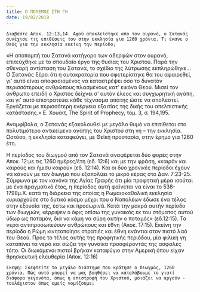```yaml
---
title: Ο ΠΟΛΕΜΟΣ ΣΤΗ ΓΗ
date: 19/02/2019
---
```


`Διαβάστε Αποκ. 12:13,14. Αφού αποκλείστηκε από τον ουρανό, ο Σατανάς συνέχισε τις επιθέσεις του στην εκκλησία για 1260 χρόνια. Τι έκανε ο Θεός για την εκκλησία εκείνη την περίοδο;`

«Η αποπομπή του Σατανά κατήγορο των αδερφών στον ουρανό, επιτεύχθηκε με το σπουδαίο έργο της θυσίας του Χριστού. Παρά την σθεναρή αντίσταση του Σατανά, το σχέδιο της λύτρωσης εκπληρώθηκε… Ο Σατανάς ξέρει ότι η αυτοκρατορία που σφετερίστηκε θα του αφαιρεθεί, γι’ αυτό είναι αποφασισμένος να καταστρέψει όσο το δυνατόν περισσότερους ανθρώπους πλασμένους κατ’ εικόνα Θεού. Μισεί τον άνθρωπο επειδή ο Χριστός δείχνει σ’ αυτόν έλεος και συγχωρητική αγάπη, και γι’ αυτό επιστρατεύει κάθε τέχνασμα απάτης ώστε να απολεστεί. Εργάζεται με περισσότερη ενέργεια εξαιτίας της δικής του απελπιστικής κατάστασης.» Ε. Χουάιτ, The Spirit of Prophecy, τομ. 3, σ. 194,195. 

Αναμφίβολα, ο Σατανάς εξακολουθεί με μεγάλο θυμό να επιτίθεται στο πολυτιμότερο αντικείμενο αγάπης του Χριστού στη γη – την εκκλησία. Ωστόσο, η εκκλησία καταφεύγει, με Θεϊκή προστασία, στην έρημο για 1260 έτη.

Η περίοδος του διωγμού από τον Σατανά αναφέρεται δύο φορές στην Αποκ. 12:με τις 1260 ημέρες/έτη (εδ. 12:6) και με την φράση, «καιρόν και καιρούς και ήμισυ καιρού» (εδ. 12:14). Και οι δύο χρονικές περίοδοι έχουν να κάνουν με τον διωγμό που εξαπολύει το μικρό κέρας στο Δαν. 7:23-25. Σύμφωνα με τον κανόνα της Αγίας Γραφής ότι μία προφητική μέρα ισούται με ένα πραγματικό έτος, η περίοδος αυτή φαίνεται να είναι το 538-1798μ.Χ. κατά τη διάρκεια της οποίας η Ρωμαιοκαθολική εκκλησία κυριαρχούσε στο δυτικό κόσμο μέχρι που ο Ναπολέων έδωσε ένα τέλος στην εξουσία της, έστω και προσωρινά. Κατά την μακρά αυτήν περίοδο των διωγμών, «έρριψεν ο όφις οπίσω της γυναικός εκ του στόματος αυτού ύδωρ ως ποταμόν, διά να κάμη να σύρη αυτήν ο ποταμός» (εδ.12:15). Τα νερά αντιπροσωπεύουν ανθρώπους και έθνη (Αποκ. 17:15). Εκείνη την περίοδο η Ρώμη κινητοποίησε στρατιές και έθνη ενάντια στον πιστό λαό του Θεού. Προς το τέλος αυτής της προφητικής περιόδου, μία φιλική γη καταπίνει τα νερά και σώζει την γυναίκα προσφέροντάς της ασφαλές τόπο. Οι διωκόμενοι πιστοί βρήκαν καταφύγιο στην Αμερική όπου είχαν θρησκευτική ελευθερία (Αποκ. 12:16)

`Σκεψη: Σκεφτείτε το μεγάλο διάστημα που κράτησε ο διωγμός, 1260 χρόνια. Πώς αυτό μπορεί να μας βοηθήσει να καταλάβουμε το γιατί διάφορα γεγονότα, όπως η επιστροφή του Χριστού, μοιάζει να αργούν - τουλάχιστον όπως εμείς νομίζουμε;`